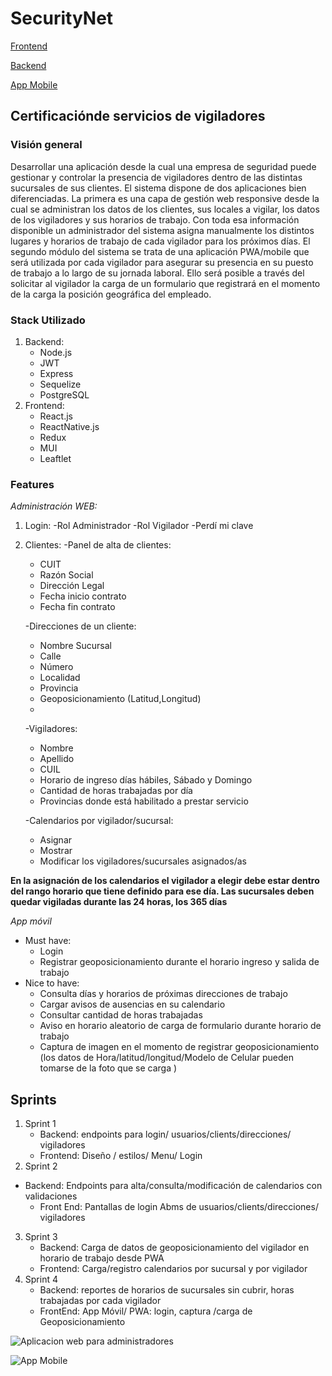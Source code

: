 # SecurityNet

[Frontend](https://github.com/postigoj/securitynet-front)

[Backend](https://github.com/SteAymar/SecurityNet-Backend)

[App Mobile](https://github.com/SteAymar/SecurityNet-Mobile)

## Certificaciónde servicios de vigiladores
### Visión general
Desarrollar una aplicación desde la cual una empresa de seguridad puede gestionar y controlar
la presencia de vigiladores dentro de las distintas sucursales de sus clientes.
El sistema dispone de dos aplicaciones bien diferenciadas.
La primera es una capa de gestión web responsive desde la cual se administran los datos de los
clientes, sus locales a vigilar, los datos de los vigiladores y sus horarios de trabajo. Con toda
esa información disponible un administrador del sistema asigna manualmente los distintos
lugares y horarios de trabajo de cada vigilador para los próximos días.
El segundo módulo del sistema se trata de una aplicación PWA/mobile que será utilizada por
cada vigilador para asegurar su presencia en su puesto de trabajo a lo largo de su jornada
laboral. Ello será posible a través del solicitar al vigilador la carga de un formulario que
registrará en el momento de la carga la posición geográfica del empleado.

### Stack Utilizado
 

 1. Backend:
	 - Node.js 
	 - JWT 
	 - Express 
	 - Sequelize 
	 - PostgreSQL
 2. Frontend:
	 - React.js 
	 - ReactNative.js
	 - Redux
	 - MUI
	 - Leaftlet
### Features
*Administración WEB:*
 1. Login:
	 -Rol Administrador
	-Rol Vigilador
	-Perdí mi clave
2. Clientes:
	-Panel de alta de clientes:
	- CUIT
	- Razón Social
	- Dirección Legal
	- Fecha inicio contrato
	- Fecha fin contrato

	-Direcciones de un cliente:
	- Nombre Sucursal
	- Calle
	- Número
	- Localidad
	- Provincia
	- Geoposicionamiento (Latitud,Longitud)
	- 
	-Vigiladores:
	- Nombre
	- Apellido
	- CUIL
	- Horario de ingreso días hábiles, Sábado y Domingo
	- Cantidad de horas trabajadas por día
	- Provincias donde está habilitado a prestar servicio
	
	-Calendarios por vigilador/sucursal:
	- Asignar
	- Mostrar
	- Modificar los vigiladores/sucursales asignados/as



**En la asignación de los calendarios el vigilador a elegir debe estar dentro del rango horario que
tiene definido para ese día.
Las sucursales deben quedar vigiladas durante las 24 horas, los 365 días**

*App móvil*

- Must have:
	- Login
	- Registrar geoposicionamiento durante el horario ingreso y salida de trabajo
- Nice to have:
	- Consulta días y horarios de próximas direcciones de trabajo
	- Cargar avisos de ausencias en su calendario
	- Consultar cantidad de horas trabajadas
	- Aviso en horario aleatorio de carga de formulario durante horario de trabajo
	- Captura de imagen en el momento de registrar geoposicionamiento (los datos de
Hora/latitud/longitud/Modelo de Celular pueden tomarse de la foto que se carga )

## Sprints
1. Sprint 1
	- Backend: endpoints para login/ usuarios/clients/direcciones/ vigiladores
	- Frontend: Diseño / estilos/ Menu/ Login
2. Sprint 2
 - Backend: Endpoints para alta/consulta/modificación de calendarios con validaciones
	- Front End: Pantallas de login Abms de usuarios/clients/direcciones/ vigiladores
3. Sprint 3
	- Backend: Carga de datos de geoposicionamiento del vigilador en horario de trabajo
desde PWA
	- Frontend: Carga/registro calendarios por sucursal y por vigilador
4. Sprint 4
	-	Backend: reportes de horarios de sucursales sin cubrir, horas trabajadas por cada
vigilador
	- FrontEnd: App Móvil/ PWA: login, captura /carga de Geoposicionamiento


![Aplicacion web para administradores](https://i.ibb.co/X2LwKbd/Security-Net.png)


![App Mobile](https://i.ibb.co/Dkjv4DR/Captura-desde-2022-10-18-20-14-28.png)
